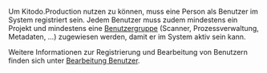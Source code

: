 Um Kitodo.Production nutzen zu können, muss eine Person als Benutzer im System registriert sein. Jedem Benutzer muss zudem mindestens ein Projekt und mindestens eine [Benutzergruppe](http://wiki.goobi.org/index.php/Benutzergruppen) (Scanner, Prozessverwaltung, Metadaten, …) zugewiesen werden, damit er im System aktiv sein kann. 

Weitere Informationen zur Registrierung und Bearbeitung von Benutzern finden sich unter [Bearbeitung Benutzer](https://github.com/kitodo/kitodo-production/wiki/Bearbeitung-Benutzer).